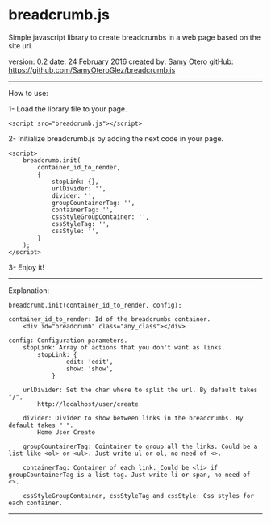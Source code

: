 # breadcrumb.js
Simple javascript library to create breadcrumbs in a web page based on the site url.

version: 0.2 
date: 24 February 2016
created by: Samy Otero
gitHub: https://github.com/SamyOteroGlez/breadcrumb.js

 -----------------------------------------------------------------------------
 
 
How to use:

1- Load the library file to your page.

	<script src="breadcrumb.js"></script>

2- Initialize breadcrumb.js by adding the next code in your page.

	<script>
		breadcrumb.init(
			container_id_to_render, 
			{
				stopLink: {}, 
				urlDivider: '', 
				divider: '', 
				groupCountainerTag: '', 
				containerTag: '', 
				cssStyleGroupContainer: '', 
				cssStyleTag: '', 
				cssStyle: '', 
			}
		);	
	</script>
 
 3- Enjoy it!
 
 -----------------------------------------------------------------------------
 
 Explanation:
 	
	breadcrumb.init(container_id_to_render, config);
 	
	container_id_to_render: Id of the breadcrumbs container.
		<div id="breadcrumb" class="any_class"></div>
	
	config: Configuration parameters.	
		stopLink: Array of actions that you don't want as links.
			stopLink: {
					edit: 'edit',
					show: 'show', 
				}
		
		urlDivider: Set the char where to split the url. By default takes "/".
			http://localhost/user/create
			
		divider: Divider to show between links in the breadcrumbs. By default takes " ".
			Home User Create
			
		groupCountainerTag: Cointainer to group all the links. Could be a list like <ol> or <ul>. Just write ul or ol, no need of <>.
		
		containerTag: Container of each link. Could be <li> if groupCountainerTag is a list tag. Just write li or span, no need of <>.
		
		cssStyleGroupContainer, cssStyleTag and cssStyle: Css styles for each container.
	
 -----------------------------------------------------------------------------
